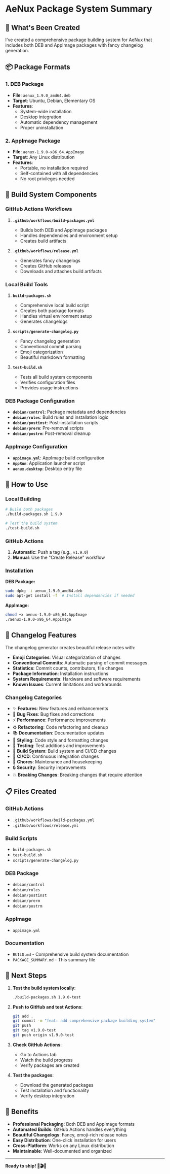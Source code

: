 # AeNux Package System Summary

## 🎉 What's Been Created

I've created a comprehensive package building system for AeNux that includes both DEB and AppImage packages with fancy changelog generation.

## 📦 Package Formats

### 1. DEB Package
- **File**: `aenux_1.9.0_amd64.deb`
- **Target**: Ubuntu, Debian, Elementary OS
- **Features**: 
  - System-wide installation
  - Desktop integration
  - Automatic dependency management
  - Proper uninstallation

### 2. AppImage Package
- **File**: `aenux-1.9.0-x86_64.AppImage`
- **Target**: Any Linux distribution
- **Features**:
  - Portable, no installation required
  - Self-contained with all dependencies
  - No root privileges needed

## 🔧 Build System Components

### GitHub Actions Workflows

1. **`.github/workflows/build-packages.yml`**
   - Builds both DEB and AppImage packages
   - Handles dependencies and environment setup
   - Creates build artifacts

2. **`.github/workflows/release.yml`**
   - Generates fancy changelogs
   - Creates GitHub releases
   - Downloads and attaches build artifacts

### Local Build Tools

1. **`build-packages.sh`**
   - Comprehensive local build script
   - Creates both package formats
   - Handles virtual environment setup
   - Generates changelogs

2. **`scripts/generate-changelog.py`**
   - Fancy changelog generation
   - Conventional commit parsing
   - Emoji categorization
   - Beautiful markdown formatting

3. **`test-build.sh`**
   - Tests all build system components
   - Verifies configuration files
   - Provides usage instructions

### DEB Package Configuration

- **`debian/control`**: Package metadata and dependencies
- **`debian/rules`**: Build rules and installation logic
- **`debian/postinst`**: Post-installation scripts
- **`debian/prerm`**: Pre-removal scripts
- **`debian/postrm`**: Post-removal cleanup

### AppImage Configuration

- **`appimage.yml`**: AppImage build configuration
- **`AppRun`**: Application launcher script
- **`aenux.desktop`**: Desktop entry file

## 🚀 How to Use

### Local Building

```bash
# Build both packages
./build-packages.sh 1.9.0

# Test the build system
./test-build.sh
```

### GitHub Actions

1. **Automatic**: Push a tag (e.g., `v1.9.0`)
2. **Manual**: Use the "Create Release" workflow

### Installation

**DEB Package:**
```bash
sudo dpkg -i aenux_1.9.0_amd64.deb
sudo apt-get install -f  # Install dependencies if needed
```

**AppImage:**
```bash
chmod +x aenux-1.9.0-x86_64.AppImage
./aenux-1.9.0-x86_64.AppImage
```

## 🎨 Changelog Features

The changelog generator creates beautiful release notes with:

- **Emoji Categories**: Visual categorization of changes
- **Conventional Commits**: Automatic parsing of commit messages
- **Statistics**: Commit counts, contributors, file changes
- **Package Information**: Installation instructions
- **System Requirements**: Hardware and software requirements
- **Known Issues**: Current limitations and workarounds

### Changelog Categories

- ✨ **Features**: New features and enhancements
- 🐛 **Bug Fixes**: Bug fixes and corrections
- ⚡ **Performance**: Performance improvements
- ♻️ **Refactoring**: Code refactoring and cleanup
- 📚 **Documentation**: Documentation updates
- 💄 **Styling**: Code style and formatting changes
- 🧪 **Testing**: Test additions and improvements
- 🔨 **Build System**: Build system and CI/CD changes
- 👷 **CI/CD**: Continuous integration changes
- 🔧 **Chores**: Maintenance and housekeeping
- 🔒 **Security**: Security improvements
- 💥 **Breaking Changes**: Breaking changes that require attention

## 📋 Files Created

### GitHub Actions
- `.github/workflows/build-packages.yml`
- `.github/workflows/release.yml`

### Build Scripts
- `build-packages.sh`
- `test-build.sh`
- `scripts/generate-changelog.py`

### DEB Package
- `debian/control`
- `debian/rules`
- `debian/postinst`
- `debian/prerm`
- `debian/postrm`

### AppImage
- `appimage.yml`

### Documentation
- `BUILD.md` - Comprehensive build system documentation
- `PACKAGE_SUMMARY.md` - This summary file

## 🎯 Next Steps

1. **Test the build system locally**:
   ```bash
   ./build-packages.sh 1.9.0-test
   ```

2. **Push to GitHub and test Actions**:
   ```bash
   git add .
   git commit -m "feat: add comprehensive package building system"
   git push
   git tag v1.9.0-test
   git push origin v1.9.0-test
   ```

3. **Check GitHub Actions**:
   - Go to Actions tab
   - Watch the build progress
   - Verify packages are created

4. **Test the packages**:
   - Download the generated packages
   - Test installation and functionality
   - Verify desktop integration

## 🎉 Benefits

- **Professional Packaging**: Both DEB and AppImage formats
- **Automated Builds**: GitHub Actions handles everything
- **Beautiful Changelogs**: Fancy, emoji-rich release notes
- **Easy Distribution**: One-click installation for users
- **Cross-Platform**: Works on any Linux distribution
- **Maintainable**: Well-documented and organized

---

**Ready to ship! 🚀🎬🐧**
